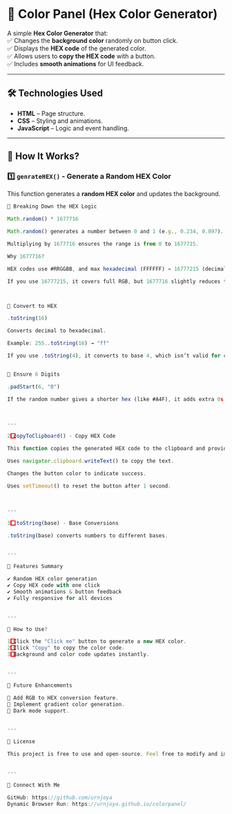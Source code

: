 # 🎨 Color Panel (Hex Color Generator)

A simple **Hex Color Generator** that:  
✅ Changes the **background color** randomly on button click.  
✅ Displays the **HEX code** of the generated color.  
✅ Allows users to **copy the HEX code** with a button.  
✅ Includes **smooth animations** for UI feedback.  

---

## 🛠️ Technologies Used  
- **HTML** – Page structure.  
- **CSS** – Styling and animations.  
- **JavaScript** – Logic and event handling.  

---

## 🚀 How It Works?  

### **1️⃣ `genrateHEX()` - Generate a Random HEX Color**  
This function generates a **random HEX color** and updates the background.  

```js
🔹 Breaking Down the HEX Logic

Math.random() * 1677716

Math.random() generates a number between 0 and 1 (e.g., 0.234, 0.897).

Multiplying by 1677716 ensures the range is from 0 to 1677715.

Why 1677716?

HEX codes use #RRGGBB, and max hexadecimal (FFFFFF) = 16777215 (decimal).

If you use 16777215, it covers full RGB, but 1677716 slightly reduces the range.



🔹 Convert to HEX

.toString(16)

Converts decimal to hexadecimal.

Example: 255..toString(16) → "ff"

If you use .toString(4), it converts to base 4, which isn’t valid for colors.


🔹 Ensure 6 Digits

.padStart(6, "0")

If the random number gives a shorter hex (like #A4F), it adds extra 0s to make it 6 digits.



---

2️⃣ copyToClipboard() - Copy HEX Code

This function copies the generated HEX code to the clipboard and provides visual feedback.

Uses navigator.clipboard.writeText() to copy the text.

Changes the button color to indicate success.

Uses setTimeout() to reset the button after 1 second.



---

3️⃣ .toString(base) - Base Conversions

.toString(base) converts numbers to different bases.


---

🎯 Features Summary

✔ Random HEX color generation
✔ Copy HEX code with one click
✔ Smooth animations & button feedback
✔ Fully responsive for all devices


---

📌 How to Use?

1️⃣ Click the "Click me" button to generate a new HEX color.
2️⃣ Click "Copy" to copy the color code.
3️⃣ Background and color code updates instantly.


---

📝 Future Enhancements

🚀 Add RGB to HEX conversion feature.
🚀 Implement gradient color generation.
🚀 Dark mode support.


---

📜 License

This project is free to use and open-source. Feel free to modify and improve it! 😃


---

🔗 Connect With Me

GitHub: https://github.com/urnjoya
Dynamic Browser Run: https://urnjoya.github.io/colorpanel/